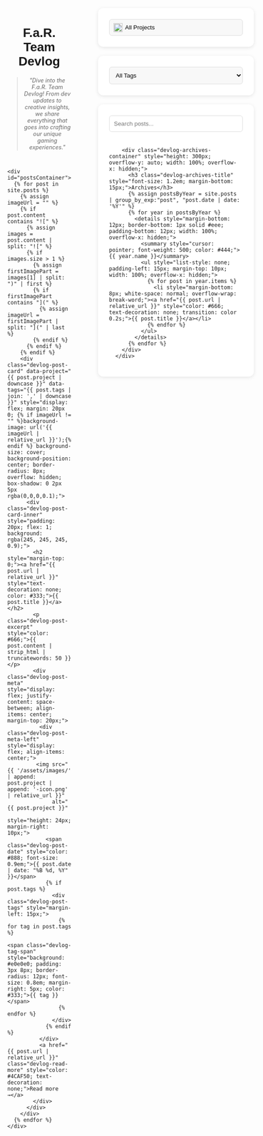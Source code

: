 <div class="devlog-page-container" style="display: flex; gap: 30px; width: 95%; margin: 0 auto;">
  <!-- Main Content -->
  <div class="devlog-main-content" style="flex: 1;">
    <div class="devlog-header" style="text-align: center; margin: 40px 0;">
      <h1 class="devlog-title" style="font-family: 'Montserrat', sans-serif;">F.a.R. Team Devlog</h1>
      <blockquote class="devlog-quote" style="font-style: italic; color: #666; font-size: 0.9em;">
        "Dive into the F.a.R. Team Devlog! From dev updates to creative insights, we share everything that goes into crafting our unique gaming experiences."
      </blockquote>
    </div>

    <div id="postsContainer">
      {% for post in site.posts %}
        {% assign imageUrl = "" %}
        {% if post.content contains "![" %}
          {% assign images = post.content | split: "![" %}
          {% if images.size > 1 %}
            {% assign firstImagePart = images[1] | split: ")" | first %}
            {% if firstImagePart contains "](" %}
              {% assign imageUrl = firstImagePart | split: "](" | last %}
            {% endif %}
          {% endif %}
        {% endif %}
        <div class="devlog-post-card" data-project="{{ post.project | downcase }}" data-tags="{{ post.tags | join: ',' | downcase }}" style="display: flex; margin: 20px 0; {% if imageUrl != "" %}background-image: url('{{ imageUrl | relative_url }}');{% endif %} background-size: cover; background-position: center; border-radius: 8px; overflow: hidden; box-shadow: 0 2px 5px rgba(0,0,0,0.1);">
          <div class="devlog-post-card-inner" style="padding: 20px; flex: 1; background: rgba(245, 245, 245, 0.9);">
            <h2 style="margin-top: 0;"><a href="{{ post.url | relative_url }}" style="text-decoration: none; color: #333;">{{ post.title }}</a></h2>
            <p class="devlog-post-excerpt" style="color: #666;">{{ post.content | strip_html | truncatewords: 50 }}</p>
            <div class="devlog-post-meta" style="display: flex; justify-content: space-between; align-items: center; margin-top: 20px;">
              <div class="devlog-post-meta-left" style="display: flex; align-items: center;">
             <img src="{{ '/assets/images/' | append: post.project | append: '-icon.png' | relative_url }}"
                  alt="{{ post.project }}" 
                  style="height: 24px; margin-right: 10px;">
                <span class="devlog-post-date" style="color: #888; font-size: 0.9em;">{{ post.date | date: "%B %d, %Y" }}</span>
                {% if post.tags %}
                  <div class="devlog-post-tags" style="margin-left: 15px;">
                    {% for tag in post.tags %}
                      <span class="devlog-tag-span" style="background: #e0e0e0; padding: 3px 8px; border-radius: 12px; font-size: 0.8em; margin-right: 5px; color: #333;">{{ tag }}</span>
                    {% endfor %}
                  </div>
                {% endif %}
              </div>
              <a href="{{ post.url | relative_url }}" class="devlog-read-more" style="color: #4CAF50; text-decoration: none;">Read more →</a>
            </div>
          </div>
        </div>
      {% endfor %}
    </div>
  </div>

  <button id="toggleSidebarButton" class="devlog-toggle-sidebar-button">Show Filters</button>

  <!-- Sidebar Section -->
  <div class="devlog-sidebar" id="devlogSidebarContent" style="display: flex; flex-direction: column; gap: 20px; width: 300px; flex-shrink: 0;">
      <!-- Project Filter Box -->
      <div class="devlog-filter-box" style="width: 100%; padding: 25px; background: #ffffff; border-radius: 12px; box-shadow: 0 2px 8px rgba(0,0,0,0.1); height: fit-content;">
        <div class="devlog-project-filter-container" style="position: relative; width: 100%;">
          <select id="projectFilter" style="width: 100%; padding: 10px 10px 10px 35px; border: 1px solid #ddd; border-radius: 6px; background: #f8f8f8; cursor: pointer; appearance: none;">
            <option value="all">All Projects</option>
            <option value="farmoxel" data-icon="{{ '/assets/images/farmoxel-icon.png' | relative_url }}">Farmoxel</option>
            <option value="roommakers" data-icon="{{ '/assets/images/roommakers-icon.png' | relative_url }}">Room Makers</option>
            <option value="kta" data-icon="{{ '/assets/images/kta-icon.png' | relative_url }}">KTA</option>
          </select>
          <img id="selectedIcon" src="" style="position: absolute; left: 10px; top: 50%; transform: translateY(-50%); width: 20px; height: 20px; pointer-events: none;">
        </div>
      </div>
      <!-- Tag Filter Box -->
      <div class="devlog-filter-box" style="width: 100%; padding: 25px; background: #ffffff; border-radius: 12px; box-shadow: 0 2px 8px rgba(0,0,0,0.1); height: fit-content;">
        <select id="tagFilter" style="width: 100%; padding: 10px; border: 1px solid #ddd; border-radius: 6px; background: #f8f8f8; cursor: pointer;">
          <option value="all">All Tags</option>
          {% assign site_tags = "" %}
          {% for post in site.posts %}
            {% for tag in post.tags %}
              {% unless site_tags contains tag %}
                {% capture site_tags %}{{ site_tags }}{{ tag }},{% endcapture %}
              {% endunless %}
            {% endfor %}
          {% endfor %}
          {% assign sorted_tags = site_tags | split: "," | uniq | sort %}
          {% for tag_name in sorted_tags %}
            {% if tag_name != "" %}
             <option value="{{ tag_name | downcase }}">{{ tag_name }}</option>
            {% endif %}
          {% endfor %}
        </select>
      </div>
      <!-- Search and Archives Box -->
      <div class="devlog-filter-box" style="width: 100%; padding: 25px; background: #ffffff; border-radius: 12px; box-shadow: 0 2px 8px rgba(0,0,0,0.1); height: fit-content;">
        <input type="search" id="searchPosts" placeholder="Search posts..." style="width: 100%; padding: 10px; border: 1px solid #ddd; border-radius: 6px; margin-bottom: 20px;">

        <div class="devlog-archives-container" style="height: 300px; overflow-y: auto; width: 100%; overflow-x: hidden;">
          <h3 class="devlog-archives-title" style="font-size: 1.2em; margin-bottom: 15px;">Archives</h3>
          {% assign postsByYear = site.posts | group_by_exp:"post", "post.date | date: '%Y'" %}
          {% for year in postsByYear %}
            <details style="margin-bottom: 12px; border-bottom: 1px solid #eee; padding-bottom: 12px; width: 100%; overflow-x: hidden;">
              <summary style="cursor: pointer; font-weight: 500; color: #444;">{{ year.name }}</summary>
              <ul style="list-style: none; padding-left: 15px; margin-top: 10px; width: 100%; overflow-x: hidden;">
                {% for post in year.items %}
                  <li style="margin-bottom: 8px; white-space: normal; overflow-wrap: break-word;"><a href="{{ post.url | relative_url }}" style="color: #666; text-decoration: none; transition: color 0.2s;">{{ post.title }}</a></li>
                {% endfor %}
              </ul>
            </details>
          {% endfor %}
        </div>
      </div>
  </div>
  
<style>
  .devlog-toggle-sidebar-button {
    display: none !important;
    width: 100%;
    padding: 12px 15px;
    margin-bottom: 15px;
    background-color: #4CAF50;
    color: white;
    border: none;
    border-radius: 6px;
    font-size: 1em;
    text-align: center;
    cursor: pointer;
    box-sizing: border-box;
  }

  .devlog-sidebar {
    position: static !important;
    transform: none !important;
    width: 300px !important;
    height: auto !important;
    top: auto !important;
    right: auto !important;
    padding: 0 !important;
    box-shadow: none !important;
    z-index: auto !important;
    transition: none !important;
  }

  @media (max-width: 768px) {
    .devlog-page-container {
      flex-direction: column !important;
      width: 100% !important;
      padding: 20px 15px !important;
      margin: 0 !important;
      box-sizing: border-box !important;
      gap: 20px !important;
      overflow-x: hidden;
    }
    .devlog-main-content {
      width: 100% !important;
      flex: none !important;
      order: 1;
      margin: 0;
    }

    .devlog-toggle-sidebar-button {
      display: flex !important;
      align-items: center !important;
      justify-content: center !important;
      position: fixed !important;
      top: 50% !important;
      right: 0px !important;
      transform: translateY(-50%) !important;
      width: 30px !important; 
      height: 70px !important;
      padding: 0 !important;
      background-color: #4CAF50 !important;
      color: white !important;
      border: none !important;
      border-top-left-radius: 15px !important;
      border-bottom-left-radius: 15px !important;
      border-top-right-radius: 0 !important;
      border-bottom-right-radius: 0 !important;
      z-index: 1010 !important;
      box-shadow: -2px 0 5px rgba(0,0,0,0.2) !important;
      cursor: pointer !important;
      font-size: 20px !important;
      line-height: 1 !important;
      transition: right 0.3s ease-in-out, background-color 0.3s ease-in-out !important;
    }

    .devlog-sidebar {
      position: fixed !important;
      top: 0 !important;
      right: 0 !important;
      width: min(300px, 85vw) !important;
      height: 100vh !important;
      background-color: #ffffff !important;
      padding: 20px !important; 
      box-sizing: border-box !important;
      transform: translateX(100%) !important;
      transition: transform 0.3s ease-in-out !important;
      z-index: 1000 !important;
      box-shadow: -3px 0 10px rgba(0,0,0,0.15) !important;
      overflow-y: auto;
    }

    .devlog-sidebar.sidebar-visible {
      transform: translateX(0) !important; /* Slide in to be visible */
    }

    .devlog-header {
      margin: 20px 0 !important;
    }
    .devlog-title {
      font-size: 1.8em !important;
    }
    .devlog-quote {
      font-size: 0.85em !important;
    }

    .devlog-post-card {
      margin: 15px 0 !important;
    }
    .devlog-post-meta {
      flex-direction: column !important;
      align-items: flex-start !important;
      gap: 10px !important;
    }
    .devlog-post-meta-left {
       flex-wrap: wrap;
       gap: 8px;
    }
    .devlog-post-tags {
        margin-left: 0 !important;
    }
    .devlog-read-more {
      align-self: flex-start !important;
    }

    .devlog-filter-box {
        padding: 15px !important;
    }
  }

  @media (max-width: 480px) {
    .devlog-page-container {
      padding: 10px !important;
    }
    .devlog-title {
      font-size: 1.5em !important;
    }
    .devlog-post-card-inner {
        padding: 15px !important;
    }
    .devlog-filter-box select,
    .devlog-filter-box input[type="search"] {
        padding: 8px !important;
        font-size: 0.9em !important;
    }
    .devlog-project-filter-container select {
        padding-left: 30px !important;
    }
    .devlog-project-filter-container img#selectedIcon {
        width: 16px !important;
        height: 16px !important;
        left: 8px !important;
    }
    .devlog-post-card-inner {
        line-height: 1.6;
    }
    .devlog-post-excerpt {
        margin-bottom: 15px !important;
    }
    .devlog-read-more {
      font-weight: bold !important;
      padding-top: 5px !important;
      padding-bottom: 5px !important;
    }
  }
</style>

<script>
  document.getElementById('projectFilter').addEventListener('change', filterPosts);
  document.getElementById('tagFilter').addEventListener('change', filterPosts);
  document.getElementById('searchPosts').addEventListener('input', filterPosts);

  function filterPosts() {
      const selectedProject = document.getElementById('projectFilter').value.toLowerCase();
      const selectedTag = document.getElementById('tagFilter').value.toLowerCase();
      const searchTerm = document.getElementById('searchPosts').value.toLowerCase();
      const posts = document.querySelectorAll('#postsContainer > div');

      posts.forEach(post => {
          const postProject = post.dataset.project || 'all';
          const postTags = (post.dataset.tags || '').split(',');

          const projectMatch = selectedProject === 'all' || postProject === selectedProject;
          const tagMatch = selectedTag === 'all' || postTags.includes(selectedTag);

          if (!projectMatch || !tagMatch) {
              post.style.display = 'none';
              return;
          }

          if (searchTerm === "") {
              post.style.display = 'flex';
          } else {
              const postUrl = post.querySelector('h2 a').getAttribute('href');
              fetch(postUrl)
                  .then(response => {
                      if (!response.ok) {
                          console.warn(`Failed to fetch ${postUrl} for search: ${response.status}`);
                          return "";
                      }
                      return response.text();
                  })
                  .then(content => {
                      const searchMatch = content.toLowerCase().includes(searchTerm);
                      post.style.display = searchMatch ? 'flex' : 'none';
                  })
                  .catch(error => {
                      console.error(`Error fetching ${postUrl} for search:`, error);
                      post.style.display = 'none';
                  });
          }
      });
  }  
  const select = document.getElementById('projectFilter');
  const icon = document.getElementById('selectedIcon');

  select.addEventListener('change', function() {
    const selected = select.options[select.selectedIndex];
    icon.src = selected.dataset.icon || '';
    icon.style.display = selected.dataset.icon ? 'block' : 'none';
  });

  select.dispatchEvent(new Event('change'));

  // Sidebar toggle functionality
  const toggleButton = document.getElementById('toggleSidebarButton');
  const sidebarContent = document.getElementById('devlogSidebarContent');

  if (toggleButton && sidebarContent) {
    toggleButton.innerHTML = '&#9664;'; 

    toggleButton.addEventListener('click', function() {
      sidebarContent.classList.toggle('sidebar-visible');

      const sidebarActualWidth = sidebarContent.offsetWidth;

      if (sidebarContent.classList.contains('sidebar-visible')) {
        toggleButton.innerHTML = '&#9654;';

        toggleButton.style.right = `${sidebarActualWidth}px`; 
      } else {
        toggleButton.innerHTML = '&#9664;';
        toggleButton.style.right = '0px';
      }
    });

    if (!sidebarContent.classList.contains('sidebar-visible')) {
        toggleButton.style.right = '0px';
    }
  }
</script>